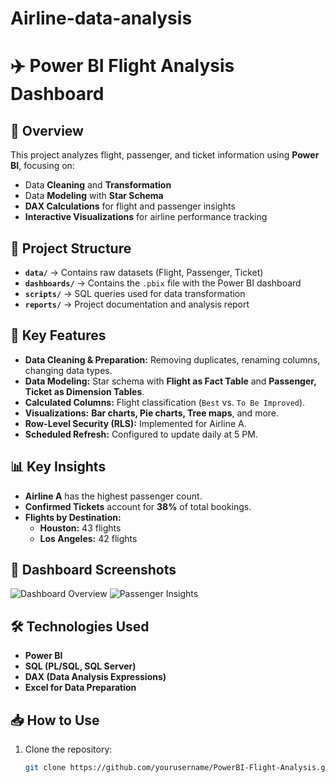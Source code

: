 # Airline-data-analysis
# ✈️ Power BI Flight Analysis Dashboard

## 📌 Overview
This project analyzes flight, passenger, and ticket information using **Power BI**, focusing on:
- Data **Cleaning** and **Transformation**
- Data **Modeling** with **Star Schema**
- **DAX Calculations** for flight and passenger insights
- **Interactive Visualizations** for airline performance tracking

## 📂 Project Structure
- **`data/`** → Contains raw datasets (Flight, Passenger, Ticket)
- **`dashboards/`** → Contains the `.pbix` file with the Power BI dashboard
- **`scripts/`** → SQL queries used for data transformation
- **`reports/`** → Project documentation and analysis report

## 🚀 Key Features
- **Data Cleaning & Preparation:** Removing duplicates, renaming columns, changing data types.
- **Data Modeling:** Star schema with **Flight as Fact Table** and **Passenger, Ticket as Dimension Tables**.
- **Calculated Columns:** Flight classification (`Best` vs. `To Be Improved`).
- **Visualizations:** **Bar charts, Pie charts, Tree maps**, and more.
- **Row-Level Security (RLS):** Implemented for Airline A.
- **Scheduled Refresh:** Configured to update daily at 5 PM.

## 📊 Key Insights
- **Airline A** has the highest passenger count.
- **Confirmed Tickets** account for **38%** of total bookings.
- **Flights by Destination:**
  - **Houston:** 43 flights
  - **Los Angeles:** 42 flights

## 📸 Dashboard Screenshots
![Dashboard Overview](visualizations/dashboard_overview.png)
![Passenger Insights](visualizations/passenger_insights.png)

## 🛠 Technologies Used
- **Power BI**
- **SQL (PL/SQL, SQL Server)**
- **DAX (Data Analysis Expressions)**
- **Excel for Data Preparation**

## 📥 How to Use
1. Clone the repository:
   ```sh
   git clone https://github.com/yourusername/PowerBI-Flight-Analysis.git
